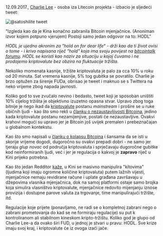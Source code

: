 12.09.2017., [Charlie Lee](https://twitter.com/satoshilite) - osoba iza Litecoin projekta - izbacio je sljedeći tweet:

![@satoshilite tweet](https://bitfalls.com/wp-content/uploads/2017/09/01-1.jpg)

"Izgleda kao da je Kina konačno zabranila Bitcoin mjenjačnice. (Anoniman izvor kojem potpuno vjerujem) Postoji samo jedan odgovor na to: HODL"

_HODL je ujedno akronim za "hold on for dear life" - drži kao da ti život ovisi o tome - i krivo napisana riječ "hold" koja ima svoju povijest na [bitcointalk forumu](https://bitcointalk.org/index.php?topic=375643.0). HODL se koristi kao naziv za situaciju u kojoj čuvamo i ne prodajemo kriptovalute bez obzira na fluktuacije tržišta._

Nekoliko momenata kasnije, tržište kriptovaluta je palo za cca 10% u roku od 20 minuta. Sat vremena kasnije, 5% tog gubitka se povratilo. Charlie je brzo optužen za širenje FUDa, obrisao je tweet i maknuo se s Twittera na neko vrijeme zbog napada javnosti.

Koliko god to sve zvučalo nevino i bedasto, tweet koji je sposoban uništiti 10% cijelog tržišta je objektivno izuzetno opasna stvar. Upravo zbog toga bitnije je nego ikad da [kriptovalute][cc] postanu _mainstream_ i prošire se u ruke običnih ljudi - kao što smo rekli u [članku o nezaustavljivosti Bitcoina][stop], jedino kada kriptovalute postanu nezamijenjive, postati će nezaustavljive. Ovakvi krahovi mogući su upravo jer je Bitcoin još uvijek premalen i prebeznačajan u globalnom kontekstu. 

Kao što smo napisali u [članku o kolapsu Bitcoina][bubble] i šansama da se isti u skorije vrijeme dogodi, dugoročno su ovakvi prepadi dobri - ne samo jer tjeraju _glup novac_ od područja kriptovaluta i sprječavaju dugoročne gubitke kod neinformiranih ljudi, već i jer je regulacija o kakvoj je **zapravo** riječ u Kini prijeko potrebna.

Kao što jedan Redditor [kaže][reddit], u Kini se masivno manipulira "kitovima" (ljudima koji imaju ogromne količine kriptovaluta) putem lažnih vijesti, mjenjačnice nemaju revidirane račune i uplate građana završavaju u džepovima vlasnika mjenjačnica, dok na samoj platformi ostaje samo brojka koja simulira vlasništvo kriptovalute, mjenjačnice redovito mijenjanju iznose provizija i dostupne parove valuta za trgovanje, time manipulirajući tržište, itd. 

Regulacije koje prijete (ponavljamo, ne radi se o kompletnoj zabrani nego o zabrani prometovanja do kad se ne formiraju regulacije) su put k kontroliranom ali stabilnom kineskom kripto-tržištu. Koliko god je glupo od Charlie Lee-a da ovako širi FUD, u jednoj je stvari u pravu: HODL. Sve krize imaju svoj kraj, i kriptovalute će iz ovoga izaći jače.

[cc]: https://bitfalls.com/hr/2017/08/20/cryptocurrency/
[stop]: https://bitfalls.com/hr/2017/08/21/is-bitcoin-unstoppable/
[bubble]: https://bitfalls.com/hr/2017/09/06/bitcoin-bubble/
[reddit]: https://www.reddit.com/r/CryptoCurrency/comments/6zp8s8/just_my_thoughts_on_the_china_news_from_jihan_wu/